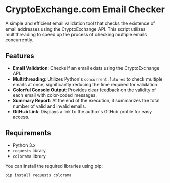# CryptoExchange.com Email Checker

A simple and efficient email validation tool that checks the existence of email addresses using the CryptoExchange API. This script utilizes multithreading to speed up the process of checking multiple emails concurrently.

## Features

- **Email Validation**: Checks if an email exists using the CryptoExchange API.
- **Multithreading**: Utilizes Python's `concurrent.futures` to check multiple emails at once, significantly reducing the time required for validation.
- **Colorful Console Output**: Provides clear feedback on the validity of each email with color-coded messages.
- **Summary Report**: At the end of the execution, it summarizes the total number of valid and invalid emails.
- **GitHub Link**: Displays a link to the author's GitHub profile for easy access.

## Requirements

- Python 3.x
- `requests` library
- `colorama` library

You can install the required libraries using pip:

```bash
pip install requests colorama
